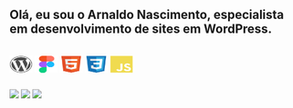 ## Olá, eu sou o Arnaldo Nascimento, especialista em desenvolvimento de sites em WordPress.


<div style="display: inline_block"><br>
  <img align="center" alt="WordPress" height="30" width="40" src="https://raw.githubusercontent.com/devicons/devicon/master/icons/wordpress/wordpress-plain.svg">
  <img align="center" alt="Figma" height="30" width="40" src="https://raw.githubusercontent.com/devicons/devicon/ca28c779441053191ff11710fe24a9e6c23690d6/icons/figma/figma-original.svg">
  <img align="center" alt="HTML" height="30" width="40" src="https://raw.githubusercontent.com/devicons/devicon/master/icons/html5/html5-original.svg">
  <img align="center" alt="CSS" height="30" width="40" src="https://raw.githubusercontent.com/devicons/devicon/master/icons/css3/css3-original.svg">
  <img align="center" alt="Js" height="30" width="40" src="https://raw.githubusercontent.com/devicons/devicon/master/icons/javascript/javascript-plain.svg">
  
  
</div>
  
  ##
 
<div> 
  
  <a href="https://instagram.com/agenciabirth" target="_blank"><img src="https://img.shields.io/badge/-Instagram-%23E4405F?style=for-the-badge&logo=instagram&logoColor=white" target="_blank"></a>
  <a href = "mailto:agenciabirth@gmail.com"><img src="https://img.shields.io/badge/-Gmail-%23333?style=for-the-badge&logo=gmail&logoColor=white" target="_blank"></a>
  <a href="https://www.linkedin.com/in/arnaldo-p-nascimento" target="_blank"><img src="https://img.shields.io/badge/-LinkedIn-%230077B5?style=for-the-badge&logo=linkedin&logoColor=white" target="_blank"></a> 
  
</div>




